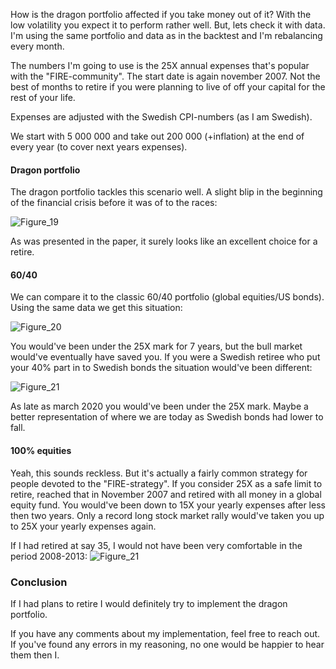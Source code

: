 How is the dragon portfolio affected if you take money out of it? With the low volatility you expect it to perform rather well. But, lets check it with data. I'm using the same portfolio and data as in the backtest and I'm rebalancing every month.

The numbers I'm going to use is the 25X annual expenses that's popular with the "FIRE-community". The start date is again november 2007. Not the best of months to retire if you were planning to live of off your capital for the rest of your life. 

Expenses are adjusted with the Swedish CPI-numbers (as I am Swedish).

We start with 5 000 000 and take out 200 000 (+inflation) at the end of every year (to cover next years expenses).


#### Dragon portfolio

The dragon portfolio tackles this scenario well. A slight blip in the beginning of the financial crisis before it was of to the races:

![Figure_19](./Figure_19.png)

As was presented in the paper, it surely looks like an excellent choice for a retire.


#### 60/40

We can compare it to the classic 60/40 portfolio (global equities/US bonds). Using the same data we get this situation:

![Figure_20](./Figure_20.png)

You would've been under the 25X mark for 7 years, but the bull market would've eventually have saved you. If you were a Swedish retiree who put your 40% part in to Swedish bonds the situation would've been different:

![Figure_21](./Figure_21.png)

As late as march 2020 you would've been under the 25X mark. Maybe a better representation of where we are today as Swedish bonds had lower to fall.


#### 100% equities

Yeah, this sounds reckless. But it's actually a fairly common strategy for people devoted to the "FIRE-strategy". If you consider 25X as a safe limit to retire, reached that in November 2007 and retired with all money in a global equity fund. You would've been down to 15X your yearly expenses after less then two years. Only a record long stock market rally would've taken you up to 25X your yearly expenses again. 

If I had retired at say 35, I would not have been very comfortable in the period 2008-2013:
![Figure_21](./Figure_22.png)


### Conclusion

If I had plans to retire I would definitely try to implement the dragon portfolio. 

If you have any comments about my implementation, feel free to reach out. If you've found any errors in my reasoning, no one would be happier to hear them then I.



